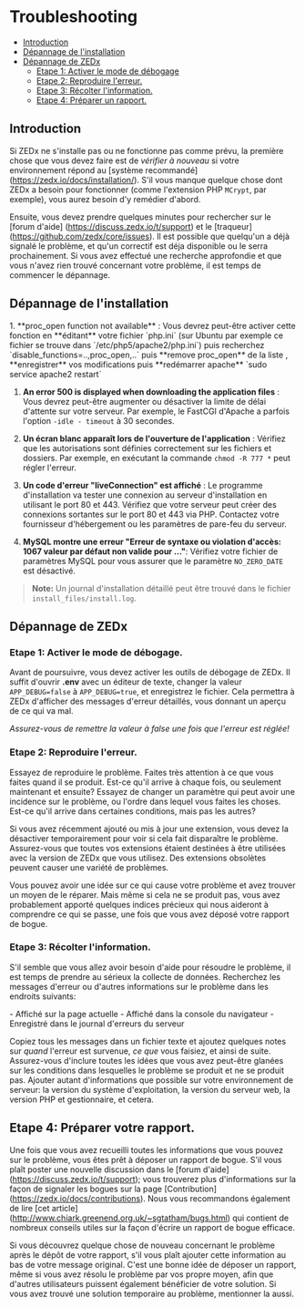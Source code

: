 # Troubleshooting

- [Introduction](#introduction)
- [Dépannage de l'installation](#troubleshoot-installation)
- [Dépannage de ZEDx](#troubleshoot-zedx)
    - [Etape 1: Activer le mode de débogage](#step-1-turn-on-debug-mode)
    - [Etape 2: Reproduire l'erreur.](#step-2-reproduce-the-issue)
    - [Etape 3: Récolter l'information.](#step-3-collect-information)
    - [Etape 4: Préparer un rapport.](#step-4-prepare-a-report)

<a name="introduction"></a>
## Introduction

Si ZEDx ne s'installe pas ou ne fonctionne pas comme prévu, la première chose que vous devez faire est de *vérifier à nouveau* si votre environnement répond au [système recommandé] (https://zedx.io/docs/installation/). S'il vous manque quelque chose dont ZEDx a besoin pour fonctionner (comme l'extension PHP `MCrypt`, par exemple), vous aurez besoin d'y remédier d'abord.

Ensuite, vous devez prendre quelques minutes pour rechercher sur le [forum d'aide] (https://discuss.zedx.io/t/support) et le [traqueur] (https://github.com/zedx/core/issues). Il est possible que quelqu'un a déjà signalé le problème, et qu'un correctif est déja disponible ou le serra prochainement. Si vous avez effectué une recherche approfondie et que vous n'avez rien trouvé concernant votre problème, il est temps de commencer le dépannage.

<a name="troubleshoot-installation"></a>
## Dépannage de l'installation

<div class="content-list" markdown="1">
1. **proc_open function not available** : Vous devrez peut-être activer cette fonction en **éditant** votre fichier `php.ini` (sur Ubuntu par exemple ce fichier se trouve dans `/etc/php5/apache2/php.ini`) puis recherchez `disable_functions=..,proc_open,..` puis **remove proc_open** de la liste , **enregistrer** vos modifications puis **redémarrer apache** `sudo service apache2 restart`

1. **An error 500 is displayed when downloading the application files** : Vous devrez peut-être augmenter ou désactiver la limite de délai d'attente sur votre serveur. Par exemple, le FastCGI d'Apache a parfois l'option `-idle - timeout` à 30 secondes.

1. **Un écran blanc apparaît lors de l'ouverture de l'application** : Vérifiez que les autorisations sont définies correctement sur les fichiers et dossiers. Par exemple, en exécutant la commande `chmod -R 777 *` peut régler l'erreur.

1. **Un code d'erreur "liveConnection" est affiché** : Le programme d'installation va tester une connexion au serveur d'installation en utilisant le port 80 et 443. Vérifiez que votre serveur peut créer des connexions sortantes sur le port 80 et 443 via PHP. Contactez votre fournisseur d'hébergement ou les paramètres de pare-feu du serveur.

1. **MySQL montre une erreur "Erreur de syntaxe ou violation d'accès: 1067 valeur par défaut non valide pour ..."**: Vérifiez votre fichier de paramètres MySQL pour vous assurer que le paramètre `NO_ZERO_DATE` est désactivé.

> **Note:** Un journal d'installation détaillé peut être trouvé dans le fichier `install_files/install.log`.
</div>

<a name="troubleshoot-zedx"></a>
## Dépannage de ZEDx

<a name="step-1-turn-on-debug-mode"></a>
### Etape 1: Activer le mode de débogage.

Avant de poursuivre, vous devez activer les outils de débogage de ZEDx. Il suffit d'ouvrir **.env** avec un éditeur de texte, changer la valeur `APP_DEBUG=false` à `APP_DEBUG=true`, et enregistrez le fichier. Cela permettra à ZEDx d'afficher des messages d'erreur détaillés, vous donnant un aperçu de ce qui va mal.

*Assurez-vous de remettre la valeur à false une fois que l'erreur est réglée!*

<a name="step-2-reproduce-the-issue"></a>
### Etape 2: Reproduire l'erreur.

Essayez de reproduire le problème. Faites très attention à ce que vous faites quand il se produit. Est-ce qu'il arrive à chaque fois, ou seulement maintenant et ensuite? Essayez de changer un paramètre qui peut avoir une incidence sur le problème, ou l'ordre dans lequel vous faites les choses. Est-ce qu'il arrive dans certaines conditions, mais pas les autres?

Si vous avez récemment ajouté ou mis à jour une extension, vous devez la désactiver temporairement pour voir si cela fait disparaître le problème. Assurez-vous que toutes vos extensions étaient destinées à être utilisées avec la version de ZEDx que vous utilisez. Des extensions obsolètes peuvent causer une variété de problèmes.

Vous pouvez avoir une idée sur ce qui cause votre problème et avez trouver un moyen de le réparer. Mais même si cela ne se produit pas, vous avez probablement apporté quelques indices précieux qui nous aideront à comprendre ce qui se passe, une fois que vous avez déposé votre rapport de bogue.

<a name="step-3-collect-information"></a>
### Etape 3: Récolter l'information.

S'il semble que vous allez avoir besoin d'aide pour résoudre le problème, il est temps de prendre au sérieux la collecte de données. Recherchez les messages d'erreur ou d'autres informations sur le problème dans les endroits suivants:

<div class="content-list" markdown="1">
- Affiché sur la page actuelle
- Affiché dans la console du navigateur
- Enregistré dans le journal d'erreurs du serveur
</div>

Copiez tous les messages dans un fichier texte et ajoutez quelques notes sur *quand* l'erreur est survenue, *ce que* vous faisiez, et ainsi de suite. Assurez-vous d'inclure toutes les idées que vous avez peut-être glanées sur les conditions dans lesquelles le problème se produit et ne se produit pas. Ajouter autant d'informations que possible sur votre environnement de serveur: la version du système d'exploitation, la version du serveur web, la version PHP et gestionnaire, et cetera.

<a name="step-4-prepare-a-report"></a>
## Etape 4: Préparer votre rapport.

Une fois que vous avez recueilli toutes les informations que vous pouvez sur le problème, vous êtes prêt à déposer un rapport de bogue. S'il vous plaît poster une nouvelle discussion dans le [forum d'aide] (https://discuss.zedx.io/t/support); vous trouverez plus d'informations sur la façon de signaler les bogues sur la page [Contribution] (https://zedx.io/docs/contributions). Nous vous recommandons également de lire [cet article] (http://www.chiark.greenend.org.uk/~sgtatham/bugs.html) qui contient de nombreux conseils utiles sur la façon d'écrire un rapport de bogue efficace.

Si vous découvrez quelque chose de nouveau concernant le problème après le dépôt de votre rapport, s'il vous plaît ajouter cette information au bas de votre message original. C'est une bonne idée de déposer un rapport, même si vous avez résolu le problème par vos propre moyen, afin que d'autres utilisateurs puissent également bénéficier de votre solution. Si vous avez trouvé une solution temporaire au problème, mentionner la aussi.
